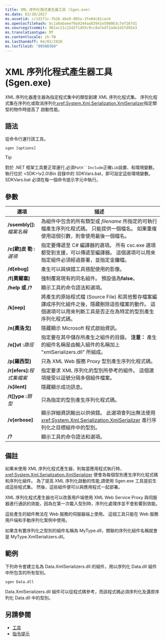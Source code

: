 ```yaml
---
title: XML 序列化程式產生器工具 (Sgen.exe)
ms.date: 03/30/2017
ms.assetid: cc1d1f1c-fb26-4be9-885a-3fe84c81cec6
ms.openlocfilehash: bc1a0abaeef9a9244aa83941e590063c7ef167d1
ms.sourcegitcommit: 961ec21c22d2f1d55c9cc8a7edf2ade1d1fd92e3
ms.translationtype: MT
ms.contentlocale: zh-TW
ms.lasthandoff: 04/02/2020
ms.locfileid: "80588368"
---
```

# <a name="xml-serializer-generator-tool-sgenexe"></a>XML 序列化程式產生器工具 (Sgen.exe)

XML 序列化器產生器為指定程式集中的類型創建 XML 序列化程式集。 序列化程式集在序列化或取消序列化<xref:System.Xml.Serialization.XmlSerializer>指定類型的物件時提高了 啟動性能。
  
## <a name="syntax"></a>語法

從命令行運行該工具。
  
```console  
sgen [options]  
```
  
> [!TIP]
> 對於 .NET 框架工具要正常運行,必須`Path``Include`正確`Lib`設置、和環境變數。 執行位於 \<SDK>\v2.0\Bin 目錄中的 SDKVars.bat，即可設定這些環境變數。 SDKVars.bat 必須在每一個命令提示字元中執行。
  
## <a name="parameters"></a>參數  
  
|選項|描述|  
|------------|-----------------|  
|**/ssembly\[\]:**_檔案名稱_|為組件中包含的所有類型或 *filename* 所指定的可執行檔產生序列化程式碼。 只能提供一個檔名。 如果重複使用這個引數，則會使用最後一個檔名。|  
|**/c\[歐\]皮 勒 :**_選項_|指定要傳遞至 C# 編譯器的選項。 所有 csc.exe 選項都受到支援，可以傳遞至編譯器。 這個選項可以用來指定組件必須經過簽署，並指定金鑰檔。|  
|**/d\[ebug\]**|產生可以與偵錯工具搭配使用的影像。|  
|**/f\[奧爾塞\]**|強制覆寫現有的同名組件。 預設值為**false**。|  
|**/help 或 /?**|顯示工具的命令語法和選項。|  
|**/k\[eep\]**|將產生的原始程式檔 (Source File) 和其他暫存檔案編譯成序列化組件之後，隱藏刪除這些檔案的動作。 這個選項可以用來判斷工具是否正在為特定的型別產生序列化程式碼。|  
|**/n\[奧洛戈\]**|隱藏顯示 Microsoft 程式啟始資訊。|  
|**/o\[\]ut :**_路徑_|指定要在其中儲存所產生之組件的目錄。 **注意：** 產生的組件名稱是由輸入組件的名稱加上 "xmlSerializers.dll" 所組成。|  
|**/p\[羅西型\]**|只為 XML Web 服務 Proxy 型別產生序列化程式碼。|  
|**/r\[efers\]:**_程式集檔案_|指定要求 XML 序列化的型別所參考的組件。 這個選項接受以逗號分隔多個組件檔案。|  
|**/s\[ilent\]**|隱藏顯示成功訊息。|  
|**/t\[\]ype :**_類型_|只為指定的型別產生序列化程式碼。|  
|**/v\[erbose\]**|顯示詳細資訊輸出以供偵錯。 此選項會列出無法使用 <xref:System.Xml.Serialization.XmlSerializer> 進行序列化之目標組件中的型別。|  
|**/?**|顯示工具的命令語法和選項。|  
  
## <a name="remarks"></a>備註  
 如果未使用 XML 序列化程式產生器，則每當應用程式執行時，<xref:System.Xml.Serialization.XmlSerializer> 便會為每個型別產生序列化程式碼和序列化組件。 為了提高 XML 序列化啟動的性能,請使用 Sgen.exe 工具提前生成這些程式集。 然後，這些組件便可以與應用程式一起部署。  
  
 XML 序列化程式產生器也可以改善用戶端使用 XML Web Service Proxy 與伺服器進行通訊的效能，因為在第一次載入型別時，序列化處理序並不會影響到效能。  
  
 這些產生的組件無法在 Web 服務的伺服器端上使用。 這個工具只能在 Web 服務用戶端和手動序列化案例中使用。  
  
 如果含有要序列化之型別的組件名稱為 MyType.dll，關聯的序列化組件名稱就會是 MyType.XmlSerializers.dll。  
  
## <a name="examples"></a>範例  
 下列命令會建立名為 Data.XmlSerializers.dll 的組件，用以序列化 Data.dll 組件中所包含的所有型別。  
  
```console  
sgen Data.dll
```  
  
 Data.XmlSerializers.dll 組件可以從程式碼參考，而該程式碼必須序列化及還原序列化 Data.dll 中的型別。  
  
## <a name="see-also"></a>另請參閱

- [工具](../../../docs/framework/tools/index.md)
- [指令提示](../../../docs/framework/tools/developer-command-prompt-for-vs.md)
